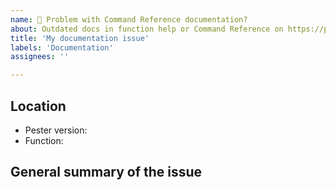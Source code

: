 ```yaml
---
name: 📖 Problem with Command Reference documentation?
about: Outdated docs in function help or Command Reference on https://pester.dev? Report them here
title: 'My documentation issue'
labels: 'Documentation'
assignees: ''

---
```


<!--

Thank you for using Pester and taking the time to report this issue!

Known issue: Documentation of Pester 5 is mostly out of date for all commands. See [Breaking changes](https://github.com/pester/Pester#breaking-changes)

Command Reference documentation on the website are generated from comment-based help in the functions and should be reported here.

All other documentation issues on https://pester.dev should be reported in the [docs-repo](https://github.com/pester/docs).

-->

## Location

<!-- Help us identify which documentation to update -->

- Pester version:
- Function:

## General summary of the issue
